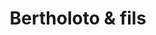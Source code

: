 ---
title: "Bertholoto & fils"
url: /la-seyne-sur-mer/bertholoto-und-fils/
shop: Schlüsseldienst
---